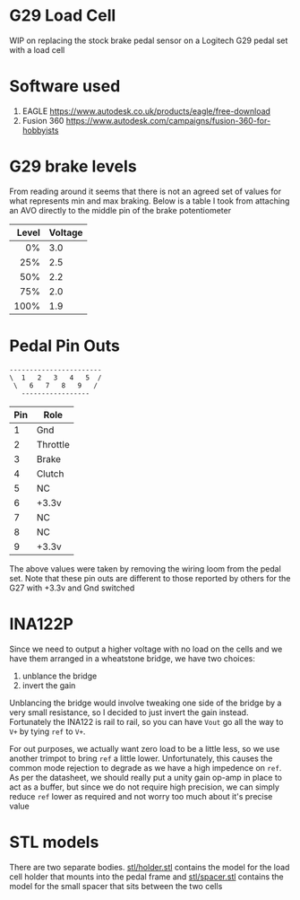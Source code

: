 # G29 Load Cell

WIP on replacing the stock brake pedal sensor on a Logitech G29 pedal set with a load cell

# Software used

1. EAGLE https://www.autodesk.co.uk/products/eagle/free-download
2. Fusion 360 https://www.autodesk.com/campaigns/fusion-360-for-hobbyists

# G29 brake levels

From reading around it seems that there is not an agreed set of values for what represents
min and max braking.  Below is a table I took from attaching an AVO directly to the middle pin 
of the brake potentiometer

| Level | Voltage |
|------:|---------|
| 0%    | 3.0     |
| 25%   | 2.5     |
| 50%   | 2.2     |
| 75%   | 2.0     |
| 100%  | 1.9     |

# Pedal Pin Outs

    -----------------------
    \  1   2   3   4   5  /
     \   6   7   8   9   /
       -----------------

| Pin | Role
| --- | ---------
| 1   | Gnd
| 2   | Throttle
| 3   | Brake
| 4   | Clutch
| 5   | NC
| 6   | +3.3v
| 7   | NC
| 8   | NC
| 9   | +3.3v

The above values were taken by removing the wiring loom from the pedal set.
Note that these pin outs are different to those reported by others for the G27
with +3.3v and Gnd switched

# INA122P

Since we need to output a higher voltage with no load on the cells and we
have them arranged in a wheatstone bridge, we have two choices:

1. unblance the bridge
2. invert the gain

Unblancing the bridge would involve tweaking one side of the bridge by a very small
resistance, so I decided to just invert the gain instead.  Fortunately the INA122 is
rail to rail, so you can have `Vout` go all the way to `V+` by tying `ref` to `V+`.

For out purposes, we actually want zero load to be a little less, so we use another trimpot
to bring `ref` a little lower.  Unfortunately, this causes the common mode rejection to
degrade as we have a high impedence on `ref`.  As per the datasheet, we should really put 
a unity gain op-amp in place to act as a buffer, but since we do not require high precision, 
we can simply reduce `ref` lower as required and not worry too much about it's precise value

# STL models

There are two separate bodies.  [stl/holder.stl]() contains the model for the load cell holder
that mounts into the pedal frame and [stl/spacer.stl]() contains the model for the small 
spacer that sits between the two cells